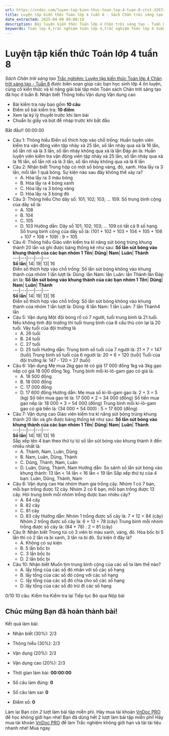 ```yaml
---
url: https://vndoc.com/luyen-tap-kien-thuc-toan-lop-4-tuan-8-ctst-326740
title: Luyện tập kiến thức Toán lớp 4 tuần 8 - Sách Chân trời sáng tạo - VnDoc.com
date_extracted: 2025-04-09 09:00:19
description: Bài luyện kiến thức Toán lớp 4 Chân trời sáng tạo - Tuần 8 giúp các em ôn tập kiến thức và luyện giải các dạng bài tập đã học trong tuần 8.
keywords: Toán lớp 4,trắc nghiệm toán lớp 4,trắc nghiệm Toán lớp 4 tuần 8,bài tập toán lớp 4,bài tập cuối tuần toán lớp 4,bài tập cuối tuần toán 4 sách Chân trời,bài tập cuối tuần môn Toán lớp 4 Chân trời tuần 8,bài tập tuần 8 môn toán lớp 4 Chân trời,đề kiểm tra cuối tuần 8 môn toán lớp 4 Chân trời sáng tạo,bài tập cuối tuần toán 4 Chân trời tuần 8,trắc nghiệm toán 4 tuần 8,trắc nghiệm Toán 4 tuần 8 chân trời sáng tạo
---
```


# Luyện tập kiến thức Toán lớp 4 tuần 8
 _Sách Chân trời sáng tạo_
[Trắc nghiệm: Luyện tập kiến thức Toán lớp 4 Chân trời sáng tạo - Tuần 8](<https://vndoc.com/luyen-tap-kien-thuc-toan-lop-4-tuan-8-ctst-326740>) được biên soạn giúp các bạn học sinh lớp 4 ôn luyện, củng cố kiến thức và kĩ năng giải bài tập môn Toán sách Chân trời sáng tạo đã học ở tuần 8.
Nhận biết Thông hiểu Vận dụng Vận dụng cao
  * Bài kiểm tra này bao gồm **10 câu**
  * Điểm số bài kiểm tra: **10 điểm**
  * Xem lại kỹ lý thuyết trước khi làm bài
  * Chuẩn bị giấy và bút để nháp trước khi bắt đầu

Bắt đầu\!\!
00:00:00
  * Câu 1:  Thông hiểu
Điền số thích hợp vào chỗ trống:
Huấn luyện viên kiểm tra vận động viên tập nhảy xà 25 lần, số lần nhảy qua xà là 16 lần, số lần rơi xà là 3 lần, số lần nhảy không qua xà là  lần
Đáp án là:
Huấn luyện viên kiểm tra vận động viên tập nhảy xà 25 lần, số lần nhảy qua xà là 16 lần, số lần rơi xà là 3 lần, số lần nhảy không qua xà là 6 lần
  * Câu 2:  Nhận biết
Trong hộp có một số bóng vàng, đỏ, xanh. Hòa lấy ra 3 lần, mỗi lần 1 quả bóng. Sự kiện nào sau đây không thể xảy ra?
    * A. Hòa lấy ra 3 màu bóng 
    * B. Hòa lấy ra 4 bóng xanh 
    * C. Hòa lấy ra 3 bóng vàng 
    * D. Hòa lấy ra 3 bóng đỏ 
  * Câu 3:  Thông hiểu
Cho dãy số: 101; 102; 103; ... 109. Số trung bình cộng của dãy số là:
    * A. 108 
    * B. 104 
    * C. 105 
    * D. 103 
Hướng dẫn: 
Dãy số 101; 102; 103; ... 109 có tất cả 9 số hạng.
Số trung bình cộng của dãy số là:
\(101 + 102 + 103 + 104 + 105 + 106 + 107 + 108 + 109\) : 9 = 105
  * Câu 4:  Thông hiểu
Giáo viên kiểm tra kĩ năng sút bóng trúng khung thành 20 lần và ghi được bảng thống kê như sau:
**Số lần sút bóng vào khung thành của các bạn nhóm 1**
**Tên**| **Dũng**| **Nam**| **Luân**| **Thành**  
---|---|---|---|---  
**Số lần**|  14| 19| 13| 16  
Điền số thích hợp vào chỗ trống:
Số lần sút bóng không vào khung thành của nhóm 1 lần lượt là:
Dũng:  lần
Nam:  lần
Luân:  lần
Thành lần
Đáp án là:
**Số lần sút bóng vào khung thành của các bạn nhóm 1**
**Tên**| **Dũng**| **Nam**| **Luân**| **Thành**  
---|---|---|---|---  
**Số lần**|  14| 19| 13| 16  
Điền số thích hợp vào chỗ trống:
Số lần sút bóng không vào khung thành của nhóm 1 lần lượt là:
Dũng: 6 lần
Nam: 1 lần
Luân: 7 lần
Thành4 lần
  * Câu 5:  Vận dụng
Một đội bóng rổ có 7 người, tuổi trung bình là 21 tuổi. Nếu không tính đội trưởng thì tuổi trung bình của 6 cầu thủ còn lại là 20 tuổi. Vậy tuổi của đội trưởng là
    * A. 26 tuổi 
    * B. 24 tuổi 
    * C. 27 tuổi 
    * D. 25 tuổi 
Hướng dẫn: 
Trung bình số tuổi của 7 người là: 21 × 7 = 147 \(tuổi\)
Trung bình số tuổi của 6 người là: 20 × 6 = 120 \(tuổi\)
Tuổi của đội trưởng là: 147 - 120 = 27 \(tuổi\)
  * Câu 6:  Vận dụng
Mẹ mua 2kg gạo tẻ có giá 17 000 đồng 1kg và 3kg gạo nếp có giá 18 000 đồng 1kg. Trung bình mỗi ki-lô-gam gạo có giá là:
    * A. 18 500 đồng 
    * B. 18 000 đồng 
    * C. 17 000 đồng 
    * D. 17 600 đồng 
Hướng dẫn: 
Mẹ mua số ki-lô-gam gạo là: 2 + 3 = 5 \(kg\)
Số tiền mua gạo tẻ là: 17 000 × 2 = 34 000 \(đồng\)
Số tiền mua gạo nếp là: 18 000 × 3 = 54 000 \(đồng\)
Trung bình mỗi ki-lô-gam gạo có giá tiền là: \(34 000 + 54 000\) : 5 = 17 600 \(đồng\)
  * Câu 7:  Vận dụng cao
Giáo viên kiểm tra kĩ năng sút bóng trúng khung thành 20 lần và ghi được bảng thống kê như sau:
**Số lần sút bóng vào khung thành của các bạn nhóm 1**
**Tên**| **Dũng**| **Nam**| **Luân**| **Thành**  
---|---|---|---|---  
**Số lần**|  14| 19| 13| 16  
Sắp xếp tên 4 bạn theo thứ tự từ số lần sút bóng vào khung thành ít đến nhiều nhất là:
    * A. Thành, Nam, Luân, Dũng 
    * B. Nam, Luân, Dũng, Thành 
    * C. Dũng, Thành, Nam, Luân 
    * D. Luân, Dũng, Thành, Nam 
Hướng dẫn: 
So sánh số lần sút bóng vào khung thành: 13 lần < 14 lần < 16 lần < 19 lần
Sắp xếp thứ tự của 4 bạn: Luân, Dũng, Thành, Nam
  * Câu 8:  Vận dụng cao
Hai nhóm tham gia trồng cây. Nhóm 1 có 7 bạn, mỗi bạn trồng được 12 cây. Nhóm 2 có 6 bạn, mỗi bạn trồng được 13 cây. Hỏi trung bình mỗi nhóm trồng được bao nhiêu cây?
    * A. 84 cây 
    * B. 82 cây 
    * C. 81 cây 
    * D. 83 cây 
Hướng dẫn: 
Nhóm 1 trồng được số cây là: 7 × 12 = 84 \(cây\)
Nhóm 2 trồng được số cây là: 6 × 13 = 78 \(cây\)
Trung bình mỗi nhóm trồng được số cây là: \(84 + 78\) : 2 = 81 \(cây\)
  * Câu 9:  Nhận biết
Trong túi có 3 viên bi màu xanh, vàng, đỏ. Hòa bốc bi 5 lần thì có 2 lần ra bi xanh, 3 lần ra bi đỏ. Sự kiện ở đây là?
    * A. Không có sự kiện 
    * B. 5 lần bốc bi 
    * C. 3 lần bốc bi 
    * D. 2 lần bốc bi 
  * Câu 10:  Nhận biết
Muốn tìm trung bình cộng của các số ta làm thế nào?
    * A. lấy tổng của các số đó nhân với số các số hạng 
    * B. lấy tổng của các số đó cộng với các số hạng 
    * C. lấy tổng của các số đó chia cho số các số hạng 
    * D. lấy tổng của các số đó trừ đi các số hạng 

0/10
10 câu:
Kiểm tra Kiểm tra lại Tiếp tục Bỏ qua Nộp bài
## Chúc mừng Bạn đã hoàn thành bài\!
Kết quả làm bài:
  * Nhận biết \(30%\):
2/3
  * Thông hiểu \(30%\):
2/3
  * Vận dụng \(20%\):
2/3
  * Vận dụng cao \(20%\):
2/3

  * Thời gian làm bài:  **00:00:00**
  * Số câu làm đúng: **0**
  * Số câu làm sai: **0**
  * Điểm số: **0**

Làm lại
Bạn còn _2_ lượt làm bài tập miễn phí. Hãy mua tài khoản [VnDoc PRO](</pro>) để học không giới hạn nhé\!  Bạn đã dùng hết 2 lượt làm bài tập miễn phí\! Hãy mua tài khoản [VnDoc PRO](</pro>) để làm Trắc nghiệm không giới hạn và tải tài liệu nhanh nhé\!  Mua ngay
